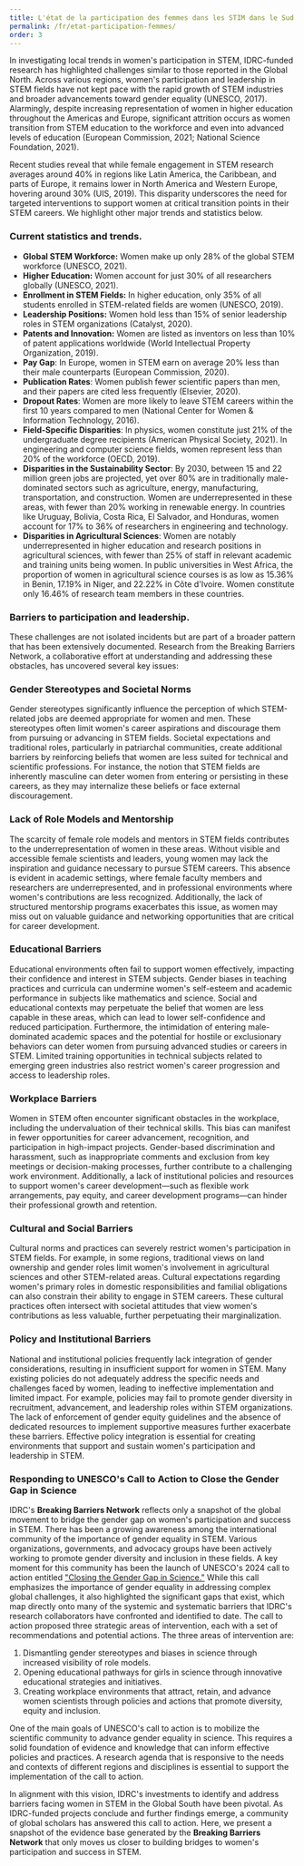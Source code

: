 ```yaml
---
title: L'état de la participation des femmes dans les STIM dans le Sud global
permalink: /fr/etat-participation-femmes/
order: 3
---
```


In investigating local trends in women's participation in STEM, IDRC-funded research has highlighted challenges similar to those reported in the Global North. Across various regions, women's participation and leadership in STEM fields have not kept pace with the rapid growth of STEM industries and broader advancements toward gender equality (UNESCO, 2017). Alarmingly, despite increasing representation of women in higher education throughout the Americas and Europe, significant attrition occurs as women transition from STEM education to the workforce and even into advanced levels of education (European Commission, 2021; National Science Foundation, 2021).

Recent studies reveal that while female engagement in STEM research averages around 40% in regions like Latin America, the Caribbean, and parts of Europe, it remains lower in North America and Western Europe, hovering around 30% (UIS, 2019). This disparity underscores the need for targeted interventions to support women at critical transition points in their STEM careers. We highlight other major trends and statistics below.

### Current statistics and trends.

- **Global STEM Workforce:** Women make up only 28% of the global STEM workforce (UNESCO, 2021).
- **Higher Education:** Women account for just 30% of all researchers globally (UNESCO, 2021).
- **Enrollment in STEM Fields:** In higher education, only 35% of all students enrolled in STEM-related fields are women (UNESCO, 2019).
- **Leadership Positions:** Women hold less than 15% of senior leadership roles in STEM organizations (Catalyst, 2020).
- **Patents and Innovation:** Women are listed as inventors on less than 10% of patent applications worldwide (World Intellectual Property Organization, 2019).
- **Pay Gap**: In Europe, women in STEM earn on average 20% less than their male counterparts (European Commission, 2020).
- **Publication Rates**: Women publish fewer scientific papers than men, and their papers are cited less frequently (Elsevier, 2020).
- **Dropout Rates**: Women are more likely to leave STEM careers within the first 10 years compared to men (National Center for Women &amp; Information Technology, 2016).
- **Field-Specific Disparities**: In physics, women constitute just 21% of the undergraduate degree recipients (American Physical Society, 2021). In engineering and computer science fields, women represent less than 20% of the workforce (OECD, 2019). 
- **Disparities in the Sustainability Sector**: By 2030, between 15 and 22 million green jobs are projected, yet over 80% are in traditionally male-dominated sectors such as agriculture, energy, manufacturing, transportation, and construction. Women are underrepresented in these areas, with fewer than 20% working in renewable energy. In countries like Uruguay, Bolivia, Costa Rica, El Salvador, and Honduras, women account for 17% to 36% of researchers in engineering and technology.
- **Disparities in Agricultural Sciences**: Women are notably underrepresented in higher education and research positions in agricultural sciences, with fewer than 25% of staff in relevant academic and training units being women. In public universities in West Africa, the proportion of women in agricultural science courses is as low as 15.36% in Benin, 17.19% in Niger, and 22.22% in Côte d'Ivoire. Women constitute only 16.46% of research team members in these countries.

### Barriers to participation and leadership.

These challenges are not isolated incidents but are part of a broader pattern that has been extensively documented. Research from the Breaking Barriers Network, a collaborative effort at understanding and addressing these obstacles, has uncovered several key issues:

### Gender Stereotypes and Societal Norms
Gender stereotypes significantly influence the perception of which STEM-related jobs are deemed appropriate for women and men. These stereotypes often limit women's career aspirations and discourage them from pursuing or advancing in STEM fields. Societal expectations and traditional roles, particularly in patriarchal communities, create additional barriers by reinforcing beliefs that women are less suited for technical and scientific professions. For instance, the notion that STEM fields are inherently masculine can deter women from entering or persisting in these careers, as they may internalize these beliefs or face external discouragement.

### Lack of Role Models and Mentorship
The scarcity of female role models and mentors in STEM fields contributes to the underrepresentation of women in these areas. Without visible and accessible female scientists and leaders, young women may lack the inspiration and guidance necessary to pursue STEM careers. This absence is evident in academic settings, where female faculty members and researchers are underrepresented, and in professional environments where women's contributions are less recognized. Additionally, the lack of structured mentorship programs exacerbates this issue, as women may miss out on valuable guidance and networking opportunities that are critical for career development.

### Educational Barriers
Educational environments often fail to support women effectively, impacting their confidence and interest in STEM subjects. Gender biases in teaching practices and curricula can undermine women's self-esteem and academic performance in subjects like mathematics and science. Social and educational contexts may perpetuate the belief that women are less capable in these areas, which can lead to lower self-confidence and reduced participation. Furthermore, the intimidation of entering male-dominated academic spaces and the potential for hostile or exclusionary behaviors can deter women from pursuing advanced studies or careers in STEM. Limited training opportunities in technical subjects related to emerging green industries also restrict women's career progression and access to leadership roles.

### Workplace Barriers
Women in STEM often encounter significant obstacles in the workplace, including the undervaluation of their technical skills. This bias can manifest in fewer opportunities for career advancement, recognition, and participation in high-impact projects. Gender-based discrimination and harassment, such as inappropriate comments and exclusion from key meetings or decision-making processes, further contribute to a challenging work environment. Additionally, a lack of institutional policies and resources to support women's career development—such as flexible work arrangements, pay equity, and career development programs—can hinder their professional growth and retention.

### Cultural and Social Barriers
Cultural norms and practices can severely restrict women's participation in STEM fields. For example, in some regions, traditional views on land ownership and gender roles limit women's involvement in agricultural sciences and other STEM-related areas. Cultural expectations regarding women's primary roles in domestic responsibilities and familial obligations can also constrain their ability to engage in STEM careers. These cultural practices often intersect with societal attitudes that view women's contributions as less valuable, further perpetuating their marginalization.

### Policy and Institutional Barriers
National and institutional policies frequently lack integration of gender considerations, resulting in insufficient support for women in STEM. Many existing policies do not adequately address the specific needs and challenges faced by women, leading to ineffective implementation and limited impact. For example, policies may fail to promote gender diversity in recruitment, advancement, and leadership roles within STEM organizations. The lack of enforcement of gender equity guidelines and the absence of dedicated resources to implement supportive measures further exacerbate these barriers. Effective policy integration is essential for creating environments that support and sustain women's participation and leadership in STEM.

### Responding to UNESCO's Call to Action to Close the Gender Gap in Science

IDRC's **Breaking Barriers Network** reflects only a snapshot of the global movement to bridge the gender gap on women's participation and success in STEM. There has been a growing awareness among the international community of the importance of gender equality in STEM. Various organizations, governments, and advocacy groups have been actively working to promote gender diversity and inclusion in these fields. 
A key moment for this community has been the launch of UNESCO's 2024 call to action entitled ["Closing the Gender Gap in Science."](https://dataviz.unesco.org/en/science-technology-and-innovation/cta) While this call emphasizes the importance of gender equality in addressing complex global challenges, it also highlighted the significant gaps that exist, which map directly onto many of the systemic and systematic barriers that IDRC's research collaborators have confronted and identified to date.
The call to action proposed three strategic areas of intervention, each with a set of recommendations and potential actions. The three areas of intervention are: 

1.	Dismantling gender stereotypes and biases in science through increased visibility of role models.
2.	Opening educational pathways for girls in science through innovative educational strategies and initiatives.
3.	Creating workplace environments that attract, retain, and advance women scientists through policies and actions that promote diversity, equity and inclusion.

One of the main goals of UNESCO's call to action is to mobilize the scientific community to advance gender equality in science. This requires a solid foundation of evidence and knowledge that can inform effective policies and practices. A research agenda that is responsive to the needs and contexts of different regions and disciplines is essential to support the implementation of the call to action.  

In alignment with this vision, IDRC's investments to identify and address barriers facing women in STEM in the Global South have been pivotal. As IDRC-funded projects conclude and further findings emerge, a community of global scholars has answered this call to action. Here, we present a snapshot of the evidence base generated by the **Breaking Barriers Network** that only moves us closer to building bridges to women's participation and success in STEM.
